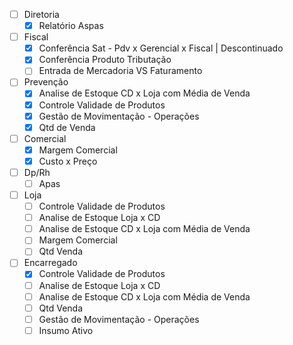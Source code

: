 - [ ] Diretoria
	- [x] Relatório Aspas
- [ ] Fiscal
	- [x] Conferência Sat - Pdv x Gerencial x Fiscal | Descontinuado
	- [x] Conferência Produto Tributação
	- [ ] Entrada de Mercadoria VS Faturamento
- [ ] Prevenção
	- [x] Analise de Estoque CD x Loja com Média de Venda
	- [x] Controle Validade de Produtos
	- [x] Gestão de Movimentação - Operações
	- [x] Qtd de Venda
- [ ] Comercial
	- [x] Margem Comercial
	- [x] Custo x Preço
- [ ] Dp/Rh
	- [ ] Apas
- [ ] Loja
	- [ ] Controle Validade de Produtos
	- [ ] Analise de Estoque Loja x CD
	- [ ] Analise de Estoque CD x Loja com Média de Venda
	- [ ] Margem Comercial
	- [ ] Qtd Venda
- [ ] Encarregado
	- [x] Controle Validade de Produtos
	- [ ] Analise de Estoque Loja x CD
	- [ ] Analise de Estoque CD x Loja com Média de Venda
	- [ ] Qtd Venda
	- [ ] Gestão de Movimentação - Operações
	- [ ] Insumo Ativo
